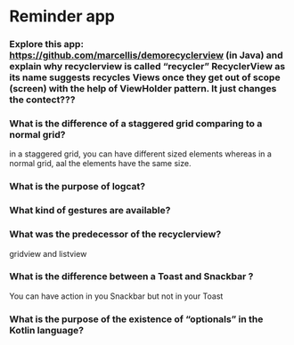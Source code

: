 # Reminder app

### Explore this app: https://github.com/marcellis/demorecyclerview (in Java) and explain why recyclerview is called “recycler” RecyclerView as its name suggests recycles Views once they get out of scope (screen) with the help of ViewHolder pattern. It just changes the contect???

### What is the difference of a staggered grid comparing to a normal grid?
in a staggered grid, you can have different sized elements whereas in a normal grid, aal the elements have the same size.

### What is the purpose of logcat?

### What kind of gestures are available?

### What was the predecessor of the recyclerview?
gridview and listview

### What is the difference between a Toast and Snackbar ?
You can have action in you Snackbar but not in your Toast

### What is the purpose of the existence of “optionals” in the Kotlin language?


